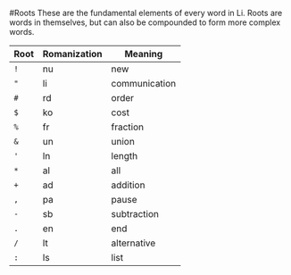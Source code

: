 #Roots
These are the fundamental elements of every word in Li. Roots are words in themselves, but can also be compounded to form more complex words.

Root|Romanization|Meaning
---|---|---
`!`|nu|new
`"`|li|communication
`#`|rd|order
`$`|ko|cost
`%`|fr|fraction
`&`|un|union
`'`|ln|length
`*`|al|all
`+`|ad|addition
`,`|pa|pause
`-`|sb|subtraction
`.`|en|end
`/`|lt|alternative
`:`|ls|list
